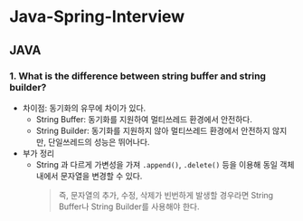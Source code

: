 # Java-Spring-Interview

## JAVA

### 1. What is the difference between string buffer and string builder?
- 차이점: 동기화의 유무에 차이가 있다.
   - String Buffer: 동기화를 지원하여 멀티쓰레드 환경에서 안전하다.
   - String Builder: 동기화를 지원하지 않아 멀티쓰레드 환경에서 안전하지 않지만, 단일쓰레드의 성능은 뛰어나다.
- 부가 정리
   - String 과 다르게 가변성을 가져 `.append()`, `.delete()` 등을 이용해 동일 객체 내에서 문자열을 변경할 수 있다.   
     > 즉, 문자열의 추가, 수정, 삭제가 빈번하게 발생할 경우라면 String Buffer나 String Builder를 사용해야 한다.
